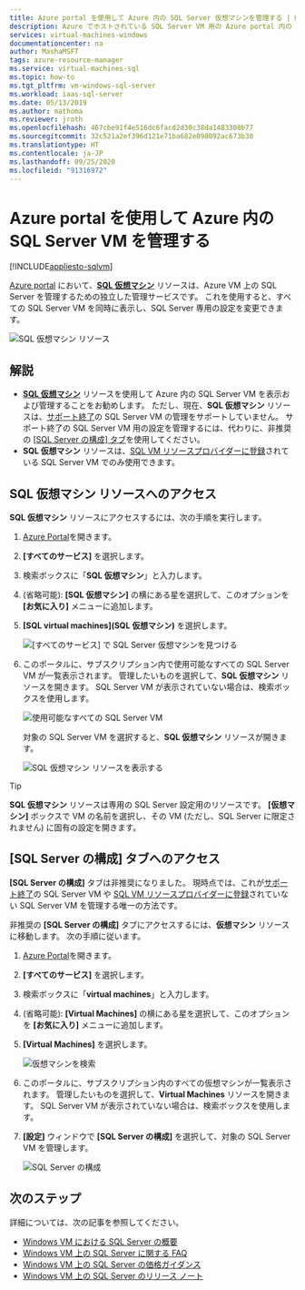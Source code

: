 ```yaml
---
title: Azure portal を使用して Azure 内の SQL Server 仮想マシンを管理する | Microsoft Docs
description: Azure でホストされている SQL Server VM 用の Azure portal 内の SQL 仮想マシン リソースにアクセスする方法について説明します。
services: virtual-machines-windows
documentationcenter: na
author: MashaMSFT
tags: azure-resource-manager
ms.service: virtual-machines-sql
ms.topic: how-to
ms.tgt_pltfrm: vm-windows-sql-server
ms.workload: iaas-sql-server
ms.date: 05/13/2019
ms.author: mathoma
ms.reviewer: jroth
ms.openlocfilehash: 467cbe91f4e516dc6facd2d30c38da1483308b77
ms.sourcegitcommit: 32c521a2ef396d121e71ba682e098092ac673b30
ms.translationtype: HT
ms.contentlocale: ja-JP
ms.lasthandoff: 09/25/2020
ms.locfileid: "91316972"
---
```

# <a name="manage-sql-server-vms-in-azure-by-using-the-azure-portal"></a>Azure portal を使用して Azure 内の SQL Server VM を管理する
[!INCLUDE[appliesto-sqlvm](../../includes/appliesto-sqlvm.md)]

[Azure portal](https://portal.azure.com) において、[**SQL 仮想マシン**](https://portal.azure.com/#blade/HubsExtension/BrowseResource/resourceType/Microsoft.SqlVirtualMachine%2FSqlVirtualMachines) リソースは、Azure VM 上の SQL Server を管理するための独立した管理サービスです。 これを使用すると、すべての SQL Server VM を同時に表示し、SQL Server 専用の設定を変更できます。 

![SQL 仮想マシン リソース](./media/manage-sql-vm-portal/sql-vm-manage.png)


## <a name="remarks"></a>解説

- [**SQL 仮想マシン**](https://portal.azure.com/#blade/HubsExtension/BrowseResource/resourceType/Microsoft.SqlVirtualMachine%2FSqlVirtualMachines) リソースを使用して Azure 内の SQL Server VM を表示および管理することをお勧めします。 ただし、現在、**SQL 仮想マシン** リソースは、[サポート終了](sql-server-2008-extend-end-of-support.md)の SQL Server VM の管理をサポートしていません。 サポート終了の SQL Server VM 用の設定を管理するには、代わりに、非推奨の [[SQL Server の構成] タブ](#access-the-sql-server-configuration-tab)を使用してください。 
- **SQL 仮想マシン** リソースは、[SQL VM リソースプロバイダーに登録](sql-vm-resource-provider-register.md)されている SQL Server VM でのみ使用できます。 


## <a name="access-the-sql-virtual-machines-resource"></a>SQL 仮想マシン リソースへのアクセス
**SQL 仮想マシン** リソースにアクセスするには、次の手順を実行します。

1. [Azure Portal](https://portal.azure.com)を開きます。 
1. **[すべてのサービス]** を選択します。 
1. 検索ボックスに「**SQL 仮想マシン**」と入力します。
1. (省略可能): **[SQL 仮想マシン]** の横にある星を選択して、このオプションを **[お気に入り]** メニューに追加します。 
1. **[SQL virtual machines]\(SQL 仮想マシン\)** を選択します。 

   ![[すべてのサービス] で SQL Server 仮想マシンを見つける](./media/manage-sql-vm-portal/sql-vm-search.png)

1. このポータルに、サブスクリプション内で使用可能なすべての SQL Server VM が一覧表示されます。 管理したいものを選択して、**SQL 仮想マシン** リソースを開きます。 SQL Server VM が表示されていない場合は、検索ボックスを使用します。 

   ![使用可能なすべての SQL Server VM](./media/manage-sql-vm-portal/all-sql-vms.png)

   対象の SQL Server VM を選択すると、**SQL 仮想マシン** リソースが開きます。 


   ![SQL 仮想マシン リソースを表示する](./media/manage-sql-vm-portal/sql-vm-resource.png)

> [!TIP]
> **SQL 仮想マシン** リソースは専用の SQL Server 設定用のリソースです。 **[仮想マシン]** ボックスで VM の名前を選択し、その VM (ただし、SQL Server に限定されません) に固有の設定を開きます。 

## <a name="access-the-sql-server-configuration-tab"></a>[SQL Server の構成] タブへのアクセス
**[SQL Server の構成]** タブは非推奨になりました。 現時点では、これが[サポート終了](sql-server-2008-extend-end-of-support.md)の SQL Server VM や [SQL VM リソースプロバイダーに登録](sql-vm-resource-provider-register.md)されていない SQL Server VM を管理する唯一の方法です。

非推奨の **[SQL Server の構成]** タブにアクセスするには、**仮想マシン** リソースに移動します。 次の手順に従います。

1. [Azure Portal](https://portal.azure.com)を開きます。 
1. **[すべてのサービス]** を選択します。 
1. 検索ボックスに「**virtual machines**」と入力します。
1. (省略可能): **[Virtual Machines]** の横にある星を選択して、このオプションを **[お気に入り]** メニューに追加します。 
1. **[Virtual Machines]** を選択します。 

   ![仮想マシンを検索](./media/manage-sql-vm-portal/vm-search.png)

1. このポータルに、サブスクリプション内のすべての仮想マシンが一覧表示されます。 管理したいものを選択して、**Virtual Machines** リソースを開きます。 SQL Server VM が表示されていない場合は、検索ボックスを使用します。 
1. **[設定]** ウィンドウで **[SQL Server の構成]** を選択して、対象の SQL Server VM を管理します。 

   ![SQL Server の構成](./media/manage-sql-vm-portal/sql-vm-configuration.png)

## <a name="next-steps"></a>次のステップ

詳細については、次の記事を参照してください。 

* [Windows VM における SQL Server の概要](sql-server-on-azure-vm-iaas-what-is-overview.md)
* [Windows VM 上の SQL Server に関する FAQ](frequently-asked-questions-faq.md)
* [Windows VM 上の SQL Server の価格ガイダンス](pricing-guidance.md)
* [Windows VM 上の SQL Server のリリース ノート](doc-changes-updates-release-notes.md)



